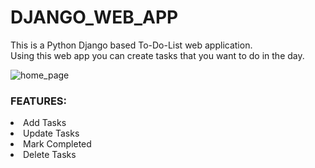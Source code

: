 # DJANGO_WEB_APP

This is a Python Django based To-Do-List web application.<br>
Using this web app you can create tasks
that you want to do in the day.

![home_page](https://user-images.githubusercontent.com/60694717/106382672-28eabe00-63e7-11eb-826f-fbfa6e2363e0.png)

### FEATURES:
<li>Add Tasks</li>
<li>Update Tasks</li>
<li>Mark Completed</li>
<li>Delete Tasks</li>
